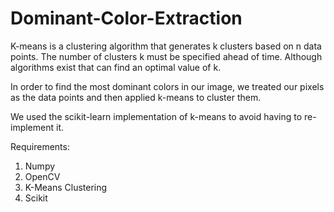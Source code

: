 # Dominant-Color-Extraction

K-means is a clustering algorithm that generates k clusters based on n data points. The number of clusters k must be specified ahead of time. Although algorithms exist that can find an optimal value of k.

In order to find the most dominant colors in our image, we treated our pixels as the data points and then applied k-means to cluster them.

We used the scikit-learn implementation of k-means to avoid having to re-implement it.

Requirements:

1. Numpy
2. OpenCV
3. K-Means Clustering 
4. Scikit


